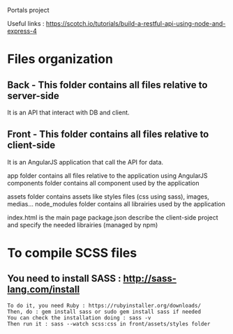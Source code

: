 Portals project

Useful links :
https://scotch.io/tutorials/build-a-restful-api-using-node-and-express-4

# Files organization

## Back - This folder contains all files relative to server-side

It is an API that interact with DB and client.


## Front - This folder contains all files relative to client-side

It is an AngularJS application that call the API for data.

app folder contains all files relative to the application using AngularJS
    components folder contains all component used by the application

assets folder contains assets like styles files (css using sass), images, medias...
node_modules folder contains all librairies used by the application

index.html is the main page
package.json describe the client-side project and specify the needed librairies (managed by npm)


# To compile SCSS files

## You need to install SASS : http://sass-lang.com/install
    To do it, you need Ruby : https://rubyinstaller.org/downloads/
    Then, do : gem install sass or sudo gem install sass if needed
    You can check the installation doing : sass -v
    Then run it : sass --watch scss:css in front/assets/styles folder
